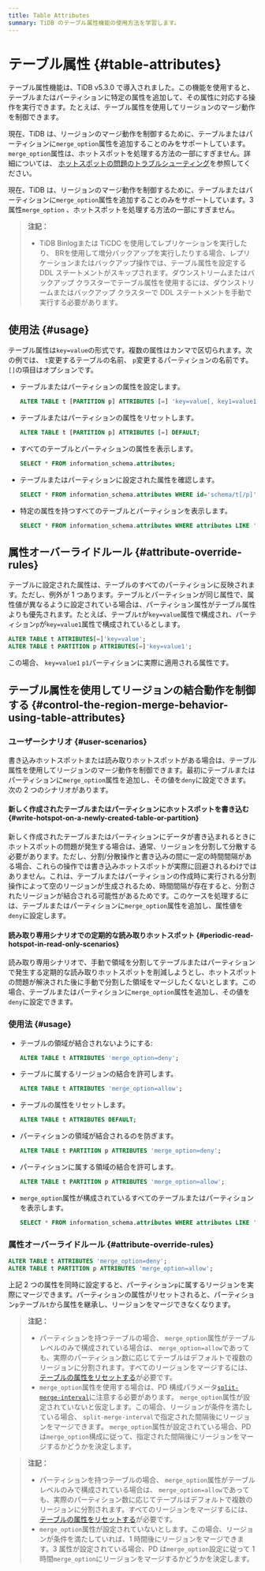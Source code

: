 ```yaml
---
title: Table Attributes
summary: TiDB のテーブル属性機能の使用方法を学習します。
---
```


# テーブル属性 {#table-attributes}

テーブル属性機能は、TiDB v5.3.0 で導入されました。この機能を使用すると、テーブルまたはパーティションに特定の属性を追加して、その属性に対応する操作を実行できます。たとえば、テーブル属性を使用してリージョンのマージ動作を制御できます。

<CustomContent platform="tidb">

現在、TiDB は、リージョンのマージ動作を制御するために、テーブルまたはパーティションに`merge_option`属性を追加することのみをサポートしています。 `merge_option`属性は、ホットスポットを処理する方法の一部にすぎません。詳細については、 [ホットスポットの問題のトラブルシューティング](/troubleshoot-hot-spot-issues.md)を参照してください。

</CustomContent>

<CustomContent platform="tidb-cloud">

現在、TiDB は、リージョンのマージ動作を制御するために、テーブルまたはパーティションに`merge_option`属性を追加することのみをサポートしています。3 属性`merge_option` 、ホットスポットを処理する方法の一部にすぎません。

</CustomContent>

> **注記：**
>
> -   TiDB Binlogまたは TiCDC を使用してレプリケーションを実行したり、 BRを使用して増分バックアップを実行したりする場合、レプリケーションまたはバックアップ操作では、テーブル属性を設定する DDL ステートメントがスキップされます。ダウンストリームまたはバックアップ クラスターでテーブル属性を使用するには、ダウンストリームまたはバックアップ クラスターで DDL ステートメントを手動で実行する必要があります。

## 使用法 {#usage}

テーブル属性は`key=value`の形式です。複数の属性はカンマで区切られます。次の例では、 `t`変更するテーブルの名前、 `p`変更するパーティションの名前です。 `[]`の項目はオプションです。

-   テーブルまたはパーティションの属性を設定します。

    ```sql
    ALTER TABLE t [PARTITION p] ATTRIBUTES [=] 'key=value[, key1=value1...]';
    ```

-   テーブルまたはパーティションの属性をリセットします。

    ```sql
    ALTER TABLE t [PARTITION p] ATTRIBUTES [=] DEFAULT;
    ```

-   すべてのテーブルとパーティションの属性を表示します。

    ```sql
    SELECT * FROM information_schema.attributes;
    ```

-   テーブルまたはパーティションに設定された属性を確認します。

    ```sql
    SELECT * FROM information_schema.attributes WHERE id='schema/t[/p]';
    ```

-   特定の属性を持つすべてのテーブルとパーティションを表示します。

    ```sql
    SELECT * FROM information_schema.attributes WHERE attributes LIKE '%key%';
    ```

## 属性オーバーライドルール {#attribute-override-rules}

テーブルに設定された属性は、テーブルのすべてのパーティションに反映されます。ただし、例外が 1 つあります。テーブルとパーティションが同じ属性で、属性値が異なるように設定されている場合は、パーティション属性がテーブル属性よりも優先されます。たとえば、テーブル`t`が`key=value`属性で構成され、パーティション`p`が`key=value1`属性で構成されているとします。

```sql
ALTER TABLE t ATTRIBUTES[=]'key=value';
ALTER TABLE t PARTITION p ATTRIBUTES[=]'key=value1';
```

この場合、 `key=value1` `p1`パーティションに実際に適用される属性です。

## テーブル属性を使用してリージョンの結合動作を制御する {#control-the-region-merge-behavior-using-table-attributes}

### ユーザーシナリオ {#user-scenarios}

書き込みホットスポットまたは読み取りホットスポットがある場合は、テーブル属性を使用してリージョンのマージ動作を制御できます。最初にテーブルまたはパーティションに`merge_option`属性を追加し、その値を`deny`に設定できます。次の 2 つのシナリオがあります。

#### 新しく作成されたテーブルまたはパーティションにホットスポットを書き込む {#write-hotspot-on-a-newly-created-table-or-partition}

新しく作成されたテーブルまたはパーティションにデータが書き込まれるときにホットスポットの問題が発生する場合は、通常、リージョンを分割して分散する必要があります。ただし、分割/分散操作と書き込みの間に一定の時間間隔がある場合、これらの操作では書き込みホットスポットが実際に回避されるわけではありません。これは、テーブルまたはパーティションの作成時に実行される分割操作によって空のリージョンが生成されるため、時間間隔が存在すると、分割されたリージョンが結合される可能性があるためです。このケースを処理するには、テーブルまたはパーティションに`merge_option`属性を追加し、属性値を`deny`に設定します。

#### 読み取り専用シナリオでの定期的な読み取りホットスポット {#periodic-read-hotspot-in-read-only-scenarios}

読み取り専用シナリオで、手動で領域を分割してテーブルまたはパーティションで発生する定期的な読み取りホットスポットを削減しようとし、ホットスポットの問題が解決された後に手動で分割した領域をマージしたくないとします。この場合、テーブルまたはパーティションに`merge_option`属性を追加し、その値を`deny`に設定できます。

### 使用法 {#usage}

-   テーブルの領域が結合されないようにする:

    ```sql
    ALTER TABLE t ATTRIBUTES 'merge_option=deny';
    ```

-   テーブルに属するリージョンの結合を許可します。

    ```sql
    ALTER TABLE t ATTRIBUTES 'merge_option=allow';
    ```

-   テーブルの属性をリセットします。

    ```sql
    ALTER TABLE t ATTRIBUTES DEFAULT;
    ```

-   パーティションの領域が結合されるのを防ぎます。

    ```sql
    ALTER TABLE t PARTITION p ATTRIBUTES 'merge_option=deny';
    ```

-   パーティションに属する領域の結合を許可します。

    ```sql
    ALTER TABLE t PARTITION p ATTRIBUTES 'merge_option=allow';
    ```

-   `merge_option`属性が構成されているすべてのテーブルまたはパーティションを表示します。

    ```sql
    SELECT * FROM information_schema.attributes WHERE attributes LIKE '%merge_option%';
    ```

### 属性オーバーライドルール {#attribute-override-rules}

```sql
ALTER TABLE t ATTRIBUTES 'merge_option=deny';
ALTER TABLE t PARTITION p ATTRIBUTES 'merge_option=allow';
```

上記 2 つの属性を同時に設定すると、パーティション`p`に属するリージョンを実際にマージできます。パーティションの属性がリセットされると、パーティション`p`テーブル`t`から属性を継承し、リージョンをマージできなくなります。

<CustomContent platform="tidb">

> **注記：**
>
> -   パーティションを持つテーブルの場合、 `merge_option`属性がテーブル レベルのみで構成されている場合は、 `merge_option=allow`であっても、実際のパーティション数に応じてテーブルはデフォルトで複数のリージョンに分割されます。すべてのリージョンをマージするには、 [テーブルの属性をリセットする](#usage)が必要です。
> -   `merge_option`属性を使用する場合は、PD 構成パラメータ[`split-merge-interval`](/pd-configuration-file.md#split-merge-interval)に注意する必要があります。 `merge_option`属性が設定されていないと仮定します。この場合、リージョンが条件を満たしている場合、 `split-merge-interval`で指定された間隔後にリージョンをマージできます。 `merge_option`属性が設定されている場合、PD は`merge_option`構成に従って、指定された間隔後にリージョンをマージするかどうかを決定します。

</CustomContent>

<CustomContent platform="tidb-cloud">

> **注記：**
>
> -   パーティションを持つテーブルの場合、 `merge_option`属性がテーブル レベルのみで構成されている場合は、 `merge_option=allow`であっても、実際のパーティション数に応じてテーブルはデフォルトで複数のリージョンに分割されます。すべてのリージョンをマージするには、 [テーブルの属性をリセットする](#usage)が必要です。
> -   `merge_option`属性が設定されていないとします。この場合、リージョンが条件を満たしていれば、1 時間後にリージョンをマージできます。3 属性が設定されている場合、PD は`merge_option`設定に従って 1 時間`merge_option`にリージョンをマージするかどうかを決定します。

</CustomContent>
